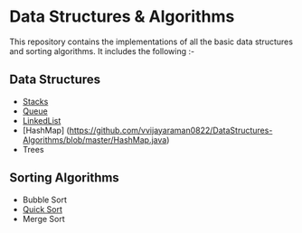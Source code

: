 # Data Structures & Algorithms 
This repository contains the implementations of all the basic data structures and sorting algorithms. It includes the following :-

## Data Structures 
- [Stacks](https://github.com/vvijayaraman0822/DataStructures-Algorithms/blob/master/Stacks.java) 
- [Queue](https://github.com/vvijayaraman0822/DataStructures-Algorithms/blob/master/Queues.java)
- [LinkedList](https://github.com/vvijayaraman0822/DataStructures-Algorithms/blob/master/LinkedLists.java) 
- [HashMap] (https://github.com/vvijayaraman0822/DataStructures-Algorithms/blob/master/HashMap.java)
- Trees


## Sorting Algorithms 
- Bubble Sort 
- [Quick Sort](https://github.com/vvijayaraman0822/DataStructures-Algorithms/blob/master/Sorting%20Algorithms/QuickSort.java) 
- Merge Sort

